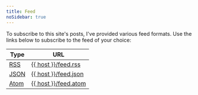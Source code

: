 ```yaml
---
title: Feed
noSidebar: true
---
```


To subscribe to this site's posts, I've provided various feed formats. Use the links below to subscribe to the feed of your choice:

| Type                                                  | URL                                |
| ----------------------------------------------------- | ---------------------------------- |
| [RSS](https://cyber.harvard.edu/rss/rss.html)         | [{{ host }}/feed.rss](/feed.rss)   |
| [JSON](https://www.jsonfeed.org/)                     | [{{ host }}/feed.json](/feed.json) |
| [Atom](https://datatracker.ietf.org/doc/html/rfc4287) | [{{ host }}/feed.atom](/feed.atom) |
